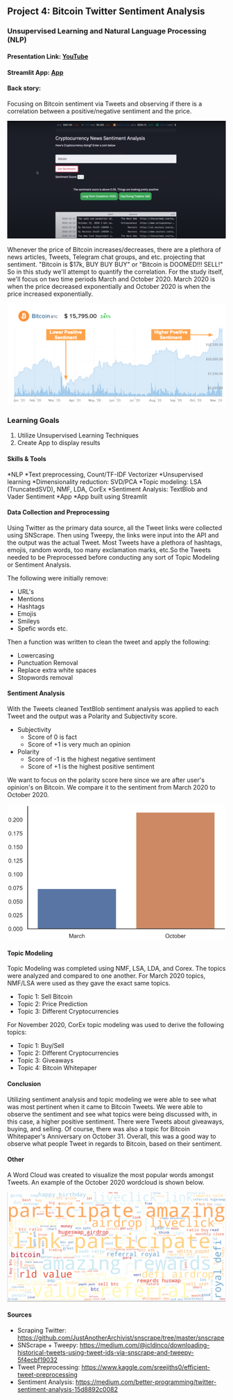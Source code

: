 ## Project 4: Bitcoin Twitter Sentiment Analysis

### Unsupervised Learning and Natural Language Processing (NLP)

#### Presentation Link: [YouTube](https://youtu.be/EyskhUmbIXg)
#### Streamlit App: [App]()


#### Back story:

Focusing on Bitcoin sentiment via Tweets and observing if there is a correlation between a positive/negative sentiment and the price.

![App](./images/streamlitapp.png)
 
Whenever the price of Bitcoin increases/decreases, there are a plethora of news articles, Tweets, Telegram chat groups, and etc. projecting that sentiment. "Bitcoin is $17k, BUY BUY BUY" or "Bitcoin is DOOMED!!! SELL!" So in this study we'll attempt to quantify the correlation. For the study itself, we'll focus on two time periods March and October 2020. March 2020 is when the price decreased exponentially and October 2020 is when the price increased exponentially. 

![BTC_chart](./images/BTCchart.png)

### Learning Goals
1. Utilize Unsupervised Learning Techniques 
2. Create App to display results

#### Skills & Tools

*NLP
    *Text preprocessing, Count/TF-IDF Vectorizer
*Unsupervised learning
    *Dimensionality reduction: SVD/PCA
    *Topic modeling: LSA (TruncatedSVD), NMF, LDA, CorEx
    *Sentiment Analysis: TextBlob and Vader Sentiment
*App
    *App built using Streamlit

 #### Data Collection and Preprocessing

Using Twitter as the primary data source, all the Tweet links were collected using SNScrape. Then using Tweepy, the links were input into the API and the output was the actual Tweet. Most Tweets have a plethora of hashtags, emojis, random words, too many exclamation marks, etc.So the Tweets needed to be Preprocessed before conducting any sort of Topic Modeling or Sentiment Analysis. 

The following were initially remove: 
- URL's
- Mentions
- Hashtags
- Emojis
- Smileys
- Spefic words etc.

Then a function was written to clean the tweet and apply the following: 
- Lowercasing
- Punctuation Removal
- Replace extra white spaces
- Stopwords removal

#### Sentiment Analysis

With the Tweets cleaned TextBlob sentiment analysis was applied to each Tweet and the output was a Polarity and Subjectivity score. 
- Subjectivity 
    - Score of 0 is fact
    - Score of +1 is very much an opinion 
- Polarity
    - Score of -1 is the highest negative sentiment
    - Score of +1 is the highest positive sentiment

We want to focus on the polarity score here since we are after user's opinion's on Bitcoin. We compare it to the sentiment from March 2020 to October 2020.

![polarity](./images/polarity.png)

#### Topic Modeling

Topic Modeling was completed using NMF, LSA, LDA, and Corex. The topics were analyzed and compared to one another. For March 2020 topics, NMF/LSA were used as they gave the exact same topics.
- Topic 1: Sell Bitcoin
- Topic 2: Price Prediction
- Topic 3: Different Cryptocurrencies

For November 2020, CorEx topic modeling was used to derive the following topics: 
- Topic 1: Buy/Sell 
- Topic 2: Different Cryptocurrencies
- Topic 3: Giveaways
- Topic 4: Bitcoin Whitepaper

#### Conclusion
Utilizing sentiment analysis and topic modeling we were able to see what was most pertinent when it came to Bitcoin Tweets. We were able to observe the sentiment and see what topics were being discussed with, in this case, a higher positive sentiment. There were Tweets about giveaways, buying, and selling. Of course, there was also a topic for Bitcoin Whitepaper's Anniversary on October 31. Overall, this was a good way to observe what people Tweet in regards to Bitcoin, based on their sentiment. 

#### Other
A Word Cloud was created to visualize the most popular words amongst Tweets. An example of the October 2020 wordcloud is shown below. 

![wordcloud](./images/wordcloud.png)

#### Sources
- Scraping Twitter: https://github.com/JustAnotherArchivist/snscrape/tree/master/snscrape
- SNScrape + Tweepy: https://medium.com/@jcldinco/downloading-historical-tweets-using-tweet-ids-via-snscrape-and-tweepy-5f4ecbf19032
- Tweet Preprocessing: https://www.kaggle.com/sreejiths0/efficient-tweet-preprocessing
- Sentiment Analysis: https://medium.com/better-programming/twitter-sentiment-analysis-15d8892c0082
